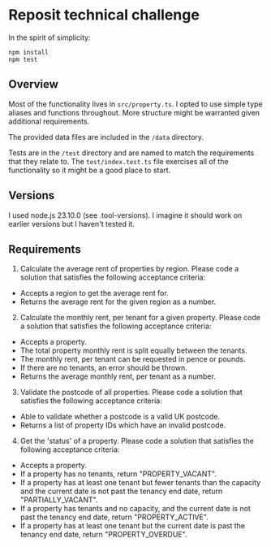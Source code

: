 # Reposit technical challenge

In the spirit of simplicity:

```
npm install
npm test
```

## Overview

Most of the functionality lives in `src/property.ts`. I opted to use simple
type aliases and functions throughout. More structure might be warranted given
additional requirements.

The provided data files are included in the `/data` directory.

Tests are in the `/test` directory and are named to match the requirements that
they relate to. The `test/index.test.ts` file exercises all of the functionality
so it might be a good place to start.

## Versions

I used node.js 23.10.0 (see .tool-versions). I imagine it should work on earlier
versions but I haven't tested it.

## Requirements

1. Calculate the average rent of properties by region. Please code a solution that satisfies the following acceptance criteria:

- Accepts a region to get the average rent for.
- Returns the average rent for the given region as a number.

2. Calculate the monthly rent, per tenant for a given property. Please code a solution that satisfies the following acceptance criteria:

- Accepts a property.
- The total property monthly rent is split equally between the tenants.
- The monthly rent, per tenant can be requested in pence or pounds.
- If there are no tenants, an error should be thrown.
- Returns the average monthly rent, per tenant as a number.

3. Validate the postcode of all properties. Please code a solution that satisfies the following acceptance criteria:

- Able to validate whether a postcode is a valid UK postcode.
-  Returns a list of property IDs which have an invalid postcode.

4. Get the 'status' of a property. Please code a solution that satisfies the following acceptance criteria:

- Accepts a property.
- If a property has no tenants, return "PROPERTY_VACANT".
- If a property has at least one tenant but fewer tenants than the capacity and the current date is not past the tenancy end date, return "PARTIALLY_VACANT".
- If a property has tenants and no capacity, and the current date is not past the tenancy end date, return "PROPERTY_ACTIVE".
- If a property has at least one tenant but the current date is past the tenancy end date, return "PROPERTY_OVERDUE".
